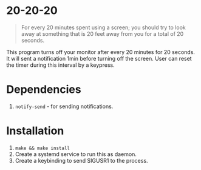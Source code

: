 # 20-20-20
> For every 20 minutes spent using a screen; you should try to look away at something that is 20 feet away from you for a total of 20 seconds.

This program turns off your monitor after every 20 minutes for 20 seconds. It will sent a notification 1min before turning off the screen. User can reset the timer during this interval by a keypress.

# Dependencies
1. `notify-send` - for sending notifications.

# Installation
1. `make && make install`
2. Create a systemd service to run this as daemon.
3. Create a keybinding to send SIGUSR1 to the process.
